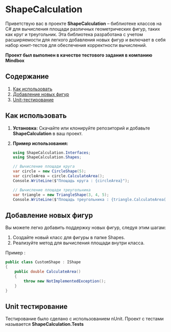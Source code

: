 # ShapeCalculation

Приветствую вас в проекте **ShapeCalculation** – библиотеке классов на C# для вычисления площади различных геометрических фигур, таких как круг и треугольник. Эта библиотека разработана с учетом расширяемости для легкого добавления новых фигур и включает в себя набор юнит-тестов для обеспечения корректности вычислений.

**Проект был выполнен в качестве тестового задания в компанию Mindbox**

## Содержание

1. [Как использовать](#как-использовать)
2. [Добавление новых фигур](#добавление-новых-фигур)
3. [Unit-тестирование](#unit-тестирование)

## Как использовать

1. **Установка:**
   Скачайте или клонируйте репозиторий и добавьте **ShapeCalculation** в ваш проект.

2. **Пример использования:**

   ```csharp
   using ShapeCalculation.Interfaces;
   using ShapeCalculation.Shapes;
   
   // Вычисление площади круга
   var circle = new CircleShape(5);
   var circleArea = circle.CalculateArea();
   Console.WriteLine($"Площадь круга : {circleArea}");

   // Вычисление площади треугольника
   var triangle = new TriangleShape(3, 4, 5);
   Console.WriteLine($"Площадь треугольника : {triangle.CalculateArea()}");
   ```

## Добавление новых фигур

Вы можете легко добавить поддержку новых фигур, следуя этим шагам:
1. Создайте новый класс для фигуры в папке Shapes.
2. Реализуйте метод для вычисления площади внутри класса.

Пример :
```csharp
public class CustomShape : IShape
{
    public double CalculateArea()
    {
        throw new NotImplementedException();
    }
}
```

## Unit тестирование

Тестирование было сделано с использованием nUnit.
Проект с тестами называется **ShapeCalculation.Tests**

